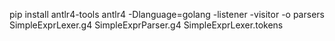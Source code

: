 pip install antlr4-tools
antlr4 -Dlanguage=golang -listener -visitor -o parsers SimpleExprLexer.g4 SimpleExprParser.g4 SimpleExprLexer.tokens
